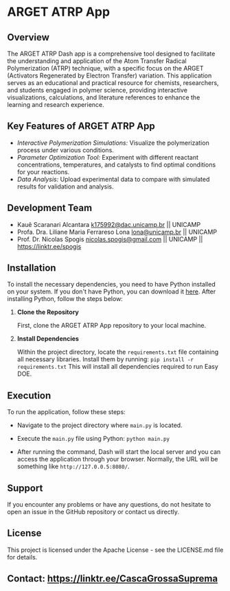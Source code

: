 
# ARGET ATRP App
## Overview

The ARGET ATRP Dash app is a comprehensive tool designed to facilitate the understanding and application of the Atom Transfer Radical Polymerization (ATRP) technique, with a specific focus on the ARGET (Activators Regenerated by Electron Transfer) variation. This application serves as an educational and practical resource for chemists, researchers, and students engaged in polymer science, providing interactive visualizations, calculations, and literature references to enhance the learning and research experience.

## Key Features of ARGET ATRP App

- *Interactive Polymerization Simulations:*  Visualize the polymerization process under various conditions.
- *Parameter Optimization Tool:*  Experiment with different reactant concentrations, temperatures, and catalysts to find optimal conditions for your reactions. 
- *Data Analysis:* Upload experimental data to compare with simulated results for validation and analysis.

## Development Team
* Kauê Scaranari Alcantara <k175992@dac.unicamp.br> || UNICAMP
* Profa. Dra. Liliane Maria Ferrareso Lona <lona@unicamp.br> || UNICAMP
* Prof. Dr. Nicolas Spogis <nicolas.spogis@gmail.com> || UNICAMP || <https://linktr.ee/spogis>

## Installation

To install the necessary dependencies, you need to have Python installed on your system. If you don't have Python, you can download it [here](https://www.python.org/downloads/). After installing Python, follow the steps below:

1. **Clone the Repository**

   First, clone the ARGET ATRP App repository to your local machine.

2. **Install Dependencies**

   Within the project directory, locate the `requirements.txt` file containing all necessary libraries. Install them by running: `pip install -r requirements.txt` 
This will install all dependencies required to run Easy DOE.

## Execution

To run the application, follow these steps:

* Navigate to the project directory where `main.py` is located.

* Execute the `main.py` file using Python: `python main.py`

* After running the command, Dash will start the local server and you can access the application through your browser. Normally, the URL will be something like `http://127.0.0.5:8080/`.

## Support

If you encounter any problems or have any questions, do not hesitate to open an issue in the GitHub repository or contact us directly.

##  License
This project is licensed under the Apache License - see the LICENSE.md file for details.

## Contact: https://linktr.ee/CascaGrossaSuprema
